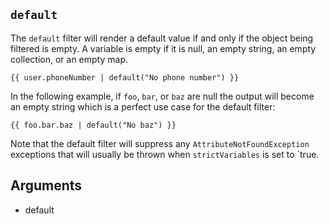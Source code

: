 ## `default`
The `default` filter will render a default value if and only if the object being filtered is empty.
A variable is empty if it is null, an empty string, an empty collection, or an empty map.
```twig
{{ user.phoneNumber | default("No phone number") }}
```
In the following example, if `foo`, `bar`, or `baz` are null the output will become an empty string which is a perfect use case for the default filter:
```twig
{{ foo.bar.baz | default("No baz") }}
```
Note that the default filter will suppress any `AttributeNotFoundException` exceptions that will usually be thrown when `strictVariables` is set to `true.

## Arguments
- default
